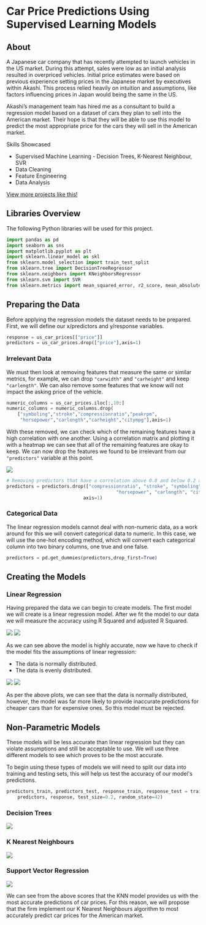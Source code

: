 # Car Price Predictions Using Supervised Learning Models

## About

A Japanese car company that has recently attempted to launch vehicles in the US market. During this attempt, sales were low as an initial analysis resulted in overpriced vehicles. Initial price estimates were based on previous experience setting prices in the Japanese market by executives within Akashi. This process relied heavily on intuition and assumptions, like factors influencing prices in Japan would being the same in the US.

Akashi’s management team has hired me as a consultant to build a regression model based on a dataset of cars they plan to sell into the American market. Their hope is that they will be able to use this model to predict the most appropriate price for the cars they will sell in the American market.

Skills Showcased

-   Supervised Machine Learning - Decision Trees, K-Nearest Neighbour, SVR
-   Data Cleaning
-   Feature Engineering
-   Data Analysis

[View more projects like this!](https://jeff-bow.github.io/)

## Libraries Overview

The following Python libraries will be used for this project.

``` python
import pandas as pd
import seaborn as sns
import matplotlib.pyplot as plt
import sklearn.linear_model as skl 
from sklearn.model_selection import train_test_split
from sklearn.tree import DecisionTreeRegressor
from sklearn.neighbors import KNeighborsRegressor
from sklearn.svm import SVR
from sklearn.metrics import mean_squared_error, r2_score, mean_absolute_error
```

## Preparing the Data

Before applying the regression models the dataset needs to be prepared. First, we will define our x/predictors and y/response variables.

``` python
response = us_car_prices[["price"]]
predictors = us_car_prices.drop(["price"],axis=1)
```

### Irrelevant Data

We must then look at removing features that measure the same or similar metrics, for example, we can drop `"carwidth"` and `"carheight"` and keep `"carlength"`. We can also remove some features that we know will not impact the asking price of the vehicle.

``` python
numeric_columns = us_car_prices.iloc[:,10:]
numeric_columns = numeric_columns.drop(
    ["symboling","stroke","compressionratio","peakrpm",
     "horsepower","carlength","carheight","citympg"],axis=1)
```

With these removed, we can check which of the remaining features have a high correlation with one another. Using a correlation matrix and plotting it with a heatmap we can see that all of the remaining features are okay to keep. We can now drop the features we found to be irrelevant from our `"predictors"` variable at this point.

![](Images/heatmap.png)

``` python
# Removing predictors that have a correlation above 0.8 and below 0.2 and updating variable
predictors = predictors.drop(["compressionratio", "stroke", "symboling", "peakrpm",
                                        "horsepower", "carlength", "citympg", "carwidth", "carheight"],
                            axis=1)
```

### Categorical Data

The linear regression models cannot deal with non-numeric data, as a work around for this we will convert categorical data to numeric. In this case, we will use the one-hot encoding method, which will convert each categorical column into two binary columns, one true and one false.

``` python
predictors = pd.get_dummies(predictors,drop_first=True)
```

## Creating the Models

### Linear Regression

Having prepared the data we can begin to create models. The first model we will create is a linear regression model. After we fit the model to our data we will measure the accuracy using R Squared and adjusted R Squared.

![](Images/r_squared.png)
![](Images/adjusted_r_squared.png)

As we can see above the model is highly accurate, now we have to check if the model fits the assumptions of linear regression:

-   The data is normally distributed.
-   The data is evenly distributed.

![](Images/dist.png) ![](Images/Homoscedascity.png)

As per the above plots, we can see that the data is normally distributed, however, the model was far more likely to provide inaccurate predictions for cheaper cars than for expensive ones. So this model must be rejected.

## Non-Parametric Models

These models will be less accurate than linear regression but they can violate assumptions and still be acceptable to use. We will use three different models to see which proves to be the most accurate.

To begin using these types of models we will need to split our data into training and testing sets, this will help us test the accuracy of our model's predictions.

``` python
predictors_train, predictors_test, response_train, response_test = train_test_split(
    predictors, response, test_size=0.2, random_state=42)
```

### Decision Trees

![](Images/decisiontree_output.png)

### K Nearest Neighbours

![](Images/KNN_output.png)

### Support Vector Regression

![](images/SVR_output.png)

We can see from the above scores that the KNN model provides us with the most accurate predictions of car prices. For this reason, we will propose that the firm implement our K Nearest Neighbours algorithm to most accurately predict car prices for the American market.
